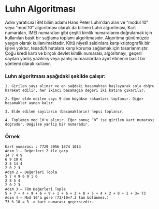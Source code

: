 # Luhn Algoritması
Adını yaratıcısı IBM bilim adamı Hans Peter Luhn'dan alan ve "modül 10" veya "mod 10" algoritması
olarak da bilinen Luhn algoritması, Kart numaraları, IMEI numaraları gibi çeşitli kimlik numaralarını
doğrulamak için kullanılan basit bir sağlama toplamı algoritmasıdır.
Algoritma günümüzde yaygın olarak kullanılmaktadır. Kötü niyetli saldırılara karşı kriptografik bir işlevi
yoktur, tesadüfi hatalara karşı koruma sağlamak için tasarlanmıştır. Çoğu kredi kartı ve birçok devlet
kimlik numarası, algoritmayı, geçerli sayıları yanlış yazılmış veya yanlış numaralardan ayırt etmenin
basit bir yöntemi olarak kullanır.

### Luhn algoritması aşağıdaki şekilde çalışır:
    1. Girilen sayı alınır ve en sağdaki basamaktan başlayarak sola doğru hareket edilir, her ikinci basamağın değeri iki katına çıkarılır.

    2. Eğer elde edilen sayı 9 dan büyükse rakamları toplanır. Diğer basamaklar aynen kalır.

    3. Elde edilen sayıların (basamakların) hepsi toplanır.
    
    4. Toplamın mod 10'u alınır. Eğer sonuç “0” ise girilen kart numarası doğrudur. Değilse yanlış bir numaradır.

### Örnek
    Kart numarası : 7729 3956 1874 1013
    Adım 1 – Değerleri 2 ile çarp
    14 7 4 9
    6 9 10 6
    2 8 14 4
    2 0 2 3
    Adım 2 – Değerleri Topla
    5 7 4 9 6 9 1 6
    2 8 5 4
    2 0 2 3
    Adım 3 – Tüm Değerleri Topla
    5 + 7 + 4 + 9 + 6 + 9 + 1 + 6 + 2 + 8 + 5 + 4 + 2 + 0 + 2 + 3= 73
    Adım 4 – Mod 10’a göre (73/10=7.3 tam bölünmez.)
    73 % 10 = 3 -> kart numarası geçersizdir.